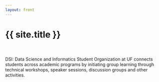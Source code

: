 ```yaml
---
layout: front
---
```

<p align="center">
<h1>{{ site.title }}</h1><br><br>
DSI: Data Science and Informatics Student Organization at UF connects students across academic programs by initiating group learning through technical workshops, speaker sessions, discussion groups and other activities.
</p>



        






